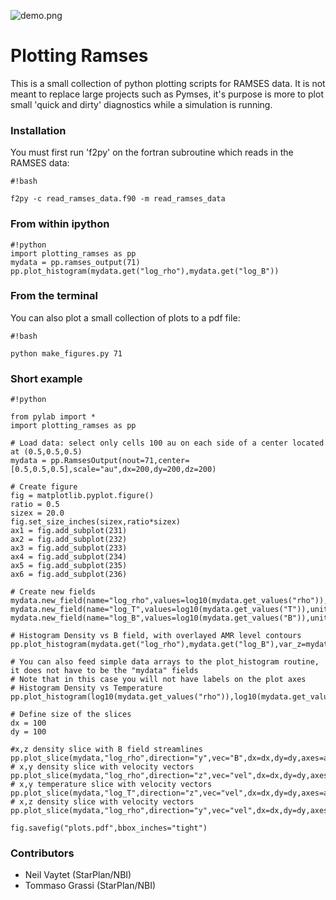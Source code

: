 ![demo.png](https://bitbucket.org/repo/jq5boX/images/1336351696-demo.png)
# Plotting Ramses #

This is a small collection of python plotting scripts for RAMSES data. It is not meant to replace large projects such as Pymses, it's purpose is more to plot small 'quick and dirty' diagnostics while a simulation is running.

### Installation ###

You must first run 'f2py' on the fortran subroutine which reads in the RAMSES data:

```
#!bash

f2py -c read_ramses_data.f90 -m read_ramses_data
```

### From within ipython ###

```
#!python
import plotting_ramses as pp
mydata = pp.ramses_output(71)
pp.plot_histogram(mydata.get("log_rho"),mydata.get("log_B"))
```

### From the terminal ###

You can also plot a small collection of plots to a pdf file:
```
#!bash

python make_figures.py 71

```

### Short example ###


```
#!python

from pylab import *
import plotting_ramses as pp

# Load data: select only cells 100 au on each side of a center located at (0.5,0.5,0.5)
mydata = pp.RamsesOutput(nout=71,center=[0.5,0.5,0.5],scale="au",dx=200,dy=200,dz=200)

# Create figure
fig = matplotlib.pyplot.figure()
ratio = 0.5
sizex = 20.0
fig.set_size_inches(sizex,ratio*sizex)
ax1 = fig.add_subplot(231)
ax2 = fig.add_subplot(232)
ax3 = fig.add_subplot(233)
ax4 = fig.add_subplot(234)
ax5 = fig.add_subplot(235)
ax6 = fig.add_subplot(236)

# Create new fields
mydata.new_field(name="log_rho",values=log10(mydata.get_values("rho")),unit="g/cm3",label="log(Density)")
mydata.new_field(name="log_T",values=log10(mydata.get_values("T")),unit="K",label="log(T)")
mydata.new_field(name="log_B",values=log10(mydata.get_values("B")),unit="G",label="log(B)")

# Histogram Density vs B field, with overlayed AMR level contours
pp.plot_histogram(mydata.get("log_rho"),mydata.get("log_B"),var_z=mydata.get("level"),axes=ax1,cmap="YlGnBu")

# You can also feed simple data arrays to the plot_histogram routine, it does not have to be the "mydata" fields
# Note that in this case you will not have labels on the plot axes
# Histogram Density vs Temperature
pp.plot_histogram(log10(mydata.get_values("rho")),log10(mydata.get_values("T")),var_z=mydata.get_values("level"),axes=ax2,cmap="YlGnBu")

# Define size of the slices
dx = 100
dy = 100

#x,z density slice with B field streamlines
pp.plot_slice(mydata,"log_rho",direction="y",vec="B",dx=dx,dy=dy,axes=ax3,streamlines=True)
# x,y density slice with velocity vectors
pp.plot_slice(mydata,"log_rho",direction="z",vec="vel",dx=dx,dy=dy,axes=ax4)
# x,y temperature slice with velocity vectors
pp.plot_slice(mydata,"log_T",direction="z",vec="vel",dx=dx,dy=dy,axes=ax5,cmap='hot')
# x,z density slice with velocity vectors
pp.plot_slice(mydata,"log_rho",direction="y",vec="vel",dx=dx,dy=dy,axes=ax6)

fig.savefig("plots.pdf",bbox_inches="tight")
```


### Contributors ###

* Neil Vaytet (StarPlan/NBI)
* Tommaso Grassi (StarPlan/NBI)